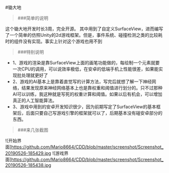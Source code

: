 #锄大地
> ###简单的说明

这个锄大地开发时长3周，完全开源。
其中用到了自定义SurfaceView，进而编写了一个简单的仿照Unity的2d游戏框架。但是，事件系统、碰撞检测之类的比较耗时的组件没有实现。事实上针对这个游戏也用不到

> ###特别说明

* 1、游戏的渲染是靠SurfaceView上面的画笔功能做的，每绘制一个元素就要一次CPU的调用，可以说效率极低，在安卓的低端手机上性能很差，如果能实现批处理就更好了
* 2、游戏的AI基本上是靠着直觉写的计算方法，写完后就想了解一下神经网络，结果发现原来神经网络基本上也是靠权重和阈值进行划分的。只不过那种AI可以训练，我这种就是写死的权重计算和阈值。如果以后有机会，可以增加真正的人工智能算法。
* 3、游戏中用到的安卓开发知识很少，因为前期写定了SurfaceView的基本框架后，后面只要自己写游戏引擎的框架就可以了，后期基本没有碰安卓部分的东西。

> ###来几张截图

![开始界面]https://github.com/Mario8664/CDD/blob/master/screenshot/Screenshot_20190526-185429.jpg
![游戏界面]https://github.com/Mario8664/CDD/blob/master/screenshot/Screenshot_20190526-185438.jpg


